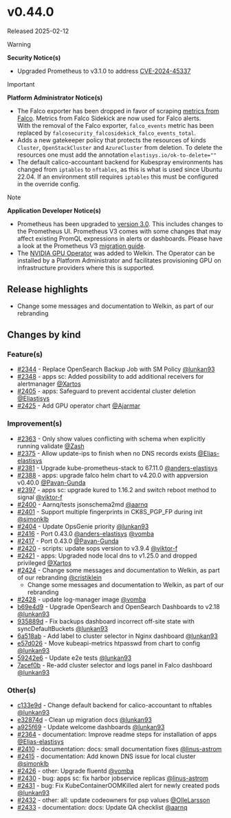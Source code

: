 # v0.44.0

Released 2025-02-12

> [!WARNING]
> **Security Notice(s)**
> - Upgraded Prometheus to v3.1.0 to address [CVE-2024-45337](https://github.com/advisories/GHSA-v778-237x-gjrc)
<!-- -->
> [!IMPORTANT]
> **Platform Administrator Notice(s)**
> - The Falco exporter has been dropped in favor of scraping [metrics from Falco](https://falco.org/docs/metrics/falco-metrics/). Metrics from Falco Sidekick are now used for Falco alerts.<br>With the removal of the Falco exporter, `falco_events` metric has been replaced by `falcosecurity_falcosidekick_falco_events_total`.
> - Adds a new gatekeeper policy that protects the resources of kinds `Cluster`, `OpenStackCluster` and `AzureCluster` from deletion. To delete the resources one must add the annotation `elastisys.io/ok-to-delete=""`
> - The default calico-accountant backend for Kubespray environments has changed from `iptables` to `nftables`, as this is what is used since Ubuntu 22.04. If an environment still requires `iptables` this must be configured in the override config.
<!-- -->
> [!NOTE]
> **Application Developer Notice(s)**
> - Prometheus has been upgraded to [version 3.0](https://prometheus.io/blog/2024/11/14/prometheus-3-0/). This includes changes to the Prometheus UI. Prometheus V3 comes with some changes that may affect existing PromQL expressions in alerts or dashboards. Please have a look at the Prometheus V3 [migration guide](https://prometheus.io/docs/prometheus/3.0/migration/).
> - The [NVIDIA GPU Operator](https://docs.nvidia.com/datacenter/cloud-native/gpu-operator/latest/index.html) was added to Welkin. The Operator can be installed by a Platform Administrator and facilitates provisioning GPU on infrastructure providers where this is supported.

## Release highlights

- Change some messages and documentation to Welkin, as part of our rebranding

## Changes by kind

### Feature(s)

- [#2344](https://github.com/elastisys/compliantkubernetes-apps/pull/2344) - Replace OpenSearch Backup Job with SM Policy [@lunkan93](https://github.com/lunkan93)
- [#2348](https://github.com/elastisys/compliantkubernetes-apps/pull/2348) - apps sc: Added possibility to add additional receivers for alertmanager [@Xartos](https://github.com/Xartos)
- [#2405](https://github.com/elastisys/compliantkubernetes-apps/pull/2405) - apps: Safeguard to prevent accidental cluster deletion [@Eliastisys](https://github.com/Eliastisys)
- [#2425](https://github.com/elastisys/compliantkubernetes-apps/pull/2425) - Add GPU operator chart [@Ajarmar](https://github.com/Ajarmar)

### Improvement(s)

- [#2363](https://github.com/elastisys/compliantkubernetes-apps/pull/2363) - Only show values conflicting with schema when explicitly running validate [@Zash](https://github.com/Zash)
- [#2375](https://github.com/elastisys/compliantkubernetes-apps/pull/2375) - Allow update-ips to finish when no DNS records exists [@Elias-elastisys](https://github.com/Elias-elastisys)
- [#2381](https://github.com/elastisys/compliantkubernetes-apps/pull/2381) - Upgrade kube-prometheus-stack to 67.11.0 [@anders-elastisys](https://github.com/anders-elastisys)
- [#2388](https://github.com/elastisys/compliantkubernetes-apps/pull/2388) - apps: upgrade falco helm chart to v4.20.0 with appversion v0.40.0 [@Pavan-Gunda](https://github.com/Pavan-Gunda)
- [#2397](https://github.com/elastisys/compliantkubernetes-apps/pull/2397) - apps sc: upgrade kured to 1.16.2 and switch reboot method to signal [@viktor-f](https://github.com/viktor-f)
- [#2400](https://github.com/elastisys/compliantkubernetes-apps/pull/2400) - Aarnq/tests jsonschema2md [@aarnq](https://github.com/aarnq)
- [#2401](https://github.com/elastisys/compliantkubernetes-apps/pull/2401) - Support multiple fingerprints in CK8S_PGP_FP during init [@simonklb](https://github.com/simonklb)
- [#2404](https://github.com/elastisys/compliantkubernetes-apps/pull/2404) - Update OpsGenie priority [@lunkan93](https://github.com/lunkan93)
- [#2416](https://github.com/elastisys/compliantkubernetes-apps/pull/2416) - Port 0.43.0 [@anders-elastisys](https://github.com/anders-elastisys) [@vomba](https://github.com/vomba)
- [#2417](https://github.com/elastisys/compliantkubernetes-apps/pull/2417) - Port 0.43.0 [@Pavan-Gunda](https://github.com/Pavan-Gunda)
- [#2420](https://github.com/elastisys/compliantkubernetes-apps/pull/2420) - scripts: update sops version to v3.9.4 [@viktor-f](https://github.com/viktor-f)
- [#2421](https://github.com/elastisys/compliantkubernetes-apps/pull/2421) - apps: Upgraded node local dns to v1.25.0 and dropped privileged [@Xartos](https://github.com/Xartos)
- [#2424](https://github.com/elastisys/compliantkubernetes-apps/pull/2424) - Change some messages and documentation to Welkin, as part of our rebranding [@cristiklein](https://github.com/cristiklein)
  - Change some messages and documentation to Welkin, as part of our rebranding
- [#2428](https://github.com/elastisys/compliantkubernetes-apps/pull/2428) - update log-manager image [@vomba](https://github.com/vomba)
- [b69e4d9](https://github.com/elastisys/compliantkubernetes-apps/commit/b69e4d949811e9b75cd477fd0e22730871a8910a) - Upgrade OpenSearch and OpenSearch Dashboards to v2.18 [@lunkan93](https://github.com/lunkan93)
- [935889d](https://github.com/elastisys/compliantkubernetes-apps/commit/935889d4b049c079385b394908d1afde034e7b18) - Fix backups dashboard incorrect off-site state with syncDefaultBuckets [@lunkan93](https://github.com/lunkan93)
- [6a518ab](https://github.com/elastisys/compliantkubernetes-apps/commit/6a518abbd744cb1387a0c52a08d9e434c0642275) - Add label to cluster selector in Nginx dashboard  [@lunkan93](https://github.com/lunkan93)
- [e57d026](https://github.com/elastisys/compliantkubernetes-apps/commit/e57d02682e899ca0b4d5957ee03b480ad69d3d2f) - Move kubeapi-metrics htpasswd from chart to config [@lunkan93](https://github.com/lunkan93)
- [59242e6](https://github.com/elastisys/compliantkubernetes-apps/commit/59242e6c4109582ba0e8403566a0cb6be18fd4e3) - Update e2e tests  [@lunkan93](https://github.com/lunkan93)
- [7acef0b](https://github.com/elastisys/compliantkubernetes-apps/commit/7acef0b39153913b638ec41d56ec854f5dda660c) - Re-add cluster selector and logs panel in Falco dashboard [@lunkan93](https://github.com/lunkan93)

### Other(s)

- [c133e9d](https://github.com/elastisys/compliantkubernetes-apps/commit/c133e9d9492acab82d4ae2839bed4bc41571bf3a) - Change default backend for calico-accountant to nftables [@lunkan93](https://github.com/lunkan93)
- [e32874d](https://github.com/elastisys/compliantkubernetes-apps/commit/e32874d5626ba1d4c7ce67ce00cfab2869455b3f) - Clean up migration docs [@lunkan93](https://github.com/lunkan93)
- [a925f69](https://github.com/elastisys/compliantkubernetes-apps/commit/a925f69feb3cf3ee08a23562eaefb8a60d731db2) - Update welcome dashboards [@lunkan93](https://github.com/lunkan93)
- [#2364](https://github.com/elastisys/compliantkubernetes-apps/pull/2364) - documentation: Improve readme steps for installation of apps [@Elias-elastisys](https://github.com/Elias-elastisys)
- [#2410](https://github.com/elastisys/compliantkubernetes-apps/pull/2410) - documentation: docs: small documentation fixes [@linus-astrom](https://github.com/linus-astrom)
- [#2415](https://github.com/elastisys/compliantkubernetes-apps/pull/2415) - documentation: Add known DNS issue for local cluster [@simonklb](https://github.com/simonklb)
- [#2426](https://github.com/elastisys/compliantkubernetes-apps/pull/2426) - other: Upgrade fluentd [@vomba](https://github.com/vomba)
- [#2430](https://github.com/elastisys/compliantkubernetes-apps/pull/2430) - bug: apps sc: fix harbor jobservice replicas [@linus-astrom](https://github.com/linus-astrom)
- [#2431](https://github.com/elastisys/compliantkubernetes-apps/pull/2431) - bug: Fix KubeContainerOOMKilled alert for newly created pods [@lunkan93](https://github.com/lunkan93)
- [#2432](https://github.com/elastisys/compliantkubernetes-apps/pull/2432) - other: all: update codeowners for psp values [@OlleLarsson](https://github.com/OlleLarsson)
- [#2433](https://github.com/elastisys/compliantkubernetes-apps/pull/2433) - documentation: docs: Update QA checklist [@aarnq](https://github.com/aarnq)
